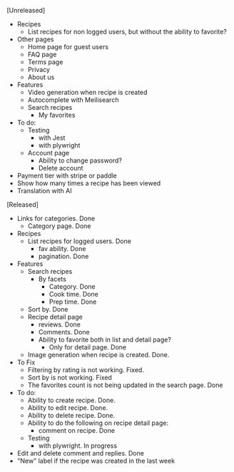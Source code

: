[Unreleased]

- Recipes
    - List recipes for non logged users, but without the ability to favorite?
- Other pages
    - Home page for guest users
    - FAQ page
    - Terms page
    - Privacy
    - About us
- Features
    - Video generation when recipe is created
    - Autocomplete with Meilisearch
    - Search recipes
        - My favorites
- To do:
    - Testing
        - with Jest
        - with plywright
    - Account page
        - Ability to change password?
        - Delete account
- Payment tier with stripe or paddle
- Show how many times a recipe has been viewed
- Translation with AI

[Released]

- Links for categories. Done
    - Category page. Done
- Recipes
    - List recipes for logged users. Done
        - fav ability. Done
        - pagination. Done
- Features
    - Search recipes
        - By facets
            - Category. Done
            - Cook time. Done
            - Prep time. Done
    - Sort by. Done
    - Recipe detail page
        - reviews. Done
        - Comments. Done
        - Ability to favorite both in list and detail page?
            - Only for detail page. Done
    - Image generation when recipe is created. Done.
- To Fix
    - Filtering by rating is not working. Fixed.
    - Sort by is not working. Fixed
    - The favorites count is not being updated in the search page. Done
- To do:
    - Ability to create recipe. Done.
    - Ability to edit recipe. Done.
    - Ability to delete recipe. Done.
    - Ability to do the following on recipe detail page:
        - comment on recipe. Done
    - Testing
        - with plywright. In progress
- Edit and delete comment and replies. Done
- "New" label if the recipe was created in the last week
